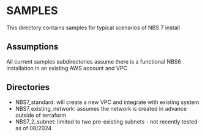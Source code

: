 # SAMPLES

This directory contains samples for typical scenarios of NBS 7 install

## Assumptions
All current samples subdirectories assume there is a functional NBS6
installation in an existing AWS account and VPC

## Directories
- NBS7_standard: will create a new VPC and integrate with existing system
- NBS7_existing_network: assumes the network is created in advance outside of terraform
- NBS7_2_subnet: limited to two pre-existing subnets - not recently tested
  as of 08/2024
